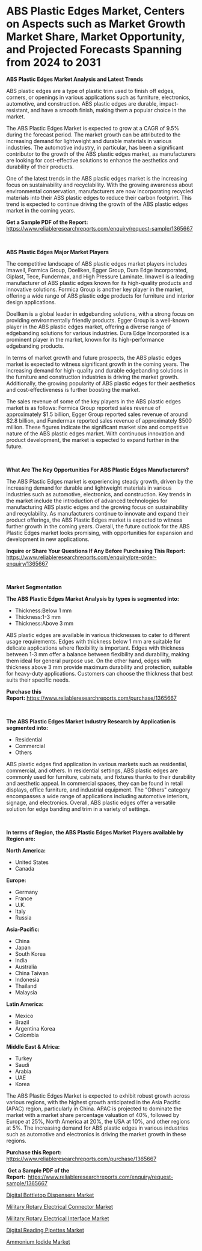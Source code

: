 <p><h1>ABS Plastic Edges Market, Centers on Aspects such as Market Growth Market Share, Market Opportunity, and Projected Forecasts Spanning from 2024 to 2031</h1></p><p><strong>ABS Plastic Edges Market Analysis and Latest Trends</strong></p>
<p><p>ABS plastic edges are a type of plastic trim used to finish off edges, corners, or openings in various applications such as furniture, electronics, automotive, and construction. ABS plastic edges are durable, impact-resistant, and have a smooth finish, making them a popular choice in the market.</p><p>The ABS Plastic Edges Market is expected to grow at a CAGR of 9.5% during the forecast period. The market growth can be attributed to the increasing demand for lightweight and durable materials in various industries. The automotive industry, in particular, has been a significant contributor to the growth of the ABS plastic edges market, as manufacturers are looking for cost-effective solutions to enhance the aesthetics and durability of their products.</p><p>One of the latest trends in the ABS plastic edges market is the increasing focus on sustainability and recyclability. With the growing awareness about environmental conservation, manufacturers are now incorporating recycled materials into their ABS plastic edges to reduce their carbon footprint. This trend is expected to continue driving the growth of the ABS plastic edges market in the coming years.</p></p>
<p><strong>Get a Sample PDF of the Report:&nbsp;</strong> <a href="https://www.reliableresearchreports.com/enquiry/request-sample/1365667">https://www.reliableresearchreports.com/enquiry/request-sample/1365667</a></p>
<p>&nbsp;</p>
<p><strong>ABS Plastic Edges Major Market Players</strong></p>
<p><p>The competitive landscape of ABS plastic edges market players includes Imawell, Formica Group, Doellken, Egger Group, Dura Edge Incorporated, Giplast, Tece, Fundermax, and High Pressure Laminate. Imawell is a leading manufacturer of ABS plastic edges known for its high-quality products and innovative solutions. Formica Group is another key player in the market, offering a wide range of ABS plastic edge products for furniture and interior design applications.</p><p>Doellken is a global leader in edgebanding solutions, with a strong focus on providing environmentally friendly products. Egger Group is a well-known player in the ABS plastic edges market, offering a diverse range of edgebanding solutions for various industries. Dura Edge Incorporated is a prominent player in the market, known for its high-performance edgebanding products.</p><p>In terms of market growth and future prospects, the ABS plastic edges market is expected to witness significant growth in the coming years. The increasing demand for high-quality and durable edgebanding solutions in the furniture and construction industries is driving the market growth. Additionally, the growing popularity of ABS plastic edges for their aesthetics and cost-effectiveness is further boosting the market.</p><p>The sales revenue of some of the key players in the ABS plastic edges market is as follows: Formica Group reported sales revenue of approximately $1.5 billion, Egger Group reported sales revenue of around $2.8 billion, and Fundermax reported sales revenue of approximately $500 million. These figures indicate the significant market size and competitive nature of the ABS plastic edges market. With continuous innovation and product development, the market is expected to expand further in the future.</p></p>
<p>&nbsp;</p>
<p><strong>What Are The Key Opportunities For ABS Plastic Edges Manufacturers?</strong></p>
<p><p>The ABS Plastic Edges market is experiencing steady growth, driven by the increasing demand for durable and lightweight materials in various industries such as automotive, electronics, and construction. Key trends in the market include the introduction of advanced technologies for manufacturing ABS plastic edges and the growing focus on sustainability and recyclability. As manufacturers continue to innovate and expand their product offerings, the ABS Plastic Edges market is expected to witness further growth in the coming years. Overall, the future outlook for the ABS Plastic Edges market looks promising, with opportunities for expansion and development in new applications.</p></p>
<p><strong>Inquire or Share Your Questions If Any Before Purchasing This Report:</strong> <a href="https://www.reliableresearchreports.com/enquiry/pre-order-enquiry/1365667">https://www.reliableresearchreports.com/enquiry/pre-order-enquiry/1365667</a></p>
<p>&nbsp;</p>
<p><strong>Market Segmentation</strong></p>
<p><strong>The ABS Plastic Edges Market Analysis by types is segmented into:</strong></p>
<p><ul><li>Thickness:Below 1 mm</li><li>Thickness:1-3 mm</li><li>Thickness:Above 3 mm</li></ul></p>
<p><p>ABS plastic edges are available in various thicknesses to cater to different usage requirements. Edges with thickness below 1 mm are suitable for delicate applications where flexibility is important. Edges with thickness between 1-3 mm offer a balance between flexibility and durability, making them ideal for general purpose use. On the other hand, edges with thickness above 3 mm provide maximum durability and protection, suitable for heavy-duty applications. Customers can choose the thickness that best suits their specific needs.</p></p>
<p><strong>Purchase this Report:&nbsp;</strong><a href="https://www.reliableresearchreports.com/purchase/1365667">https://www.reliableresearchreports.com/purchase/1365667</a></p>
<p>&nbsp;</p>
<p><strong>The ABS Plastic Edges Market Industry Research by Application is segmented into:</strong></p>
<p><ul><li>Residential</li><li>Commercial</li><li>Others</li></ul></p>
<p><p>ABS plastic edges find application in various markets such as residential, commercial, and others. In residential settings, ABS plastic edges are commonly used for furniture, cabinets, and fixtures thanks to their durability and aesthetic appeal. In commercial spaces, they can be found in retail displays, office furniture, and industrial equipment. The "Others" category encompasses a wide range of applications including automotive interiors, signage, and electronics. Overall, ABS plastic edges offer a versatile solution for edge banding and trim in a variety of settings.</p></p>
<p>&nbsp;</p>
<p><strong>In terms of Region, the ABS Plastic Edges Market Players available by Region are:</strong></p>
<p>
    <p> <strong> North America: </strong>
        <ul>
            <li>United States</li>
            <li>Canada</li>
        </ul>
        </p> 
    <p> <strong> Europe: </strong>
        <ul>
            <li>Germany</li>
            <li>France</li>
            <li>U.K.</li>
            <li>Italy</li>
            <li>Russia</li>
        </ul>
        </p> 
    <p> <strong> Asia-Pacific: </strong>
        <ul>
            <li>China</li>
            <li>Japan</li>
            <li>South Korea</li>
            <li>India</li>
            <li>Australia</li>
            <li>China Taiwan</li>
            <li>Indonesia</li>
            <li>Thailand</li>
            <li>Malaysia</li>
        </ul>
        </p> 
    <p> <strong> Latin America: </strong>
        <ul>
            <li>Mexico</li>
            <li>Brazil</li>
            <li>Argentina Korea</li>
            <li>Colombia</li>
        </ul>
        </p> 
    <p> <strong> Middle East & Africa: </strong>
        <ul>
            <li>Turkey</li>
            <li>Saudi</li>
            <li>Arabia</li>
            <li>UAE</li>
            <li>Korea</li>
        </ul>
    </p>
    </p>
<p><p>The ABS Plastic Edges Market is expected to exhibit robust growth across various regions, with the highest growth anticipated in the Asia Pacific (APAC) region, particularly in China. APAC is projected to dominate the market with a market share percentage valuation of 40%, followed by Europe at 25%, North America at 20%, the USA at 10%, and other regions at 5%. The increasing demand for ABS plastic edges in various industries such as automotive and electronics is driving the market growth in these regions.</p></p>
<p><strong>Purchase this Report: </strong><a href="https://www.reliableresearchreports.com/purchase/1365667">https://www.reliableresearchreports.com/purchase/1365667</a></p>
<p>&nbsp;<strong>Get a Sample PDF of the Report:&nbsp;&nbsp;</strong><a href="https://www.reliableresearchreports.com/enquiry/request-sample/1365667">https://www.reliableresearchreports.com/enquiry/request-sample/1365667</a></p>
<p><strong></strong></p>
<p><p><a href="https://medium.com/@dexterhayes2023/digital-bottletop-dispensers-market-trends-forecast-and-competitive-analysis-to-2031-b7f091a53177">Digital Bottletop Dispensers Market</a></p><p><a href="https://medium.com/@henrywheeler53/military-rotary-electrical-connector-market-trends-and-market-analysis-forecasted-for-period-f5e2cb0b0b1c">Military Rotary Electrical Connector Market</a></p><p><a href="https://medium.com/@henrywheeler53/military-rotary-electrical-interface-market-size-market-outlook-and-market-forecast-2024-to-2031-68b10e7f166f">Military Rotary Electrical Interface Market</a></p><p><a href="https://medium.com/@dexterhayes2023/digital-reading-pipettes-market-trends-and-market-analysis-forecasted-for-period-2024-2031-616a79dfd74c">Digital Reading Pipettes Market</a></p><p><a href="https://github.com/mohamedbakry57/Market-Research-Report-List-1/blob/main/ammonium-iodide-market.md">Ammonium Iodide Market</a></p></p>